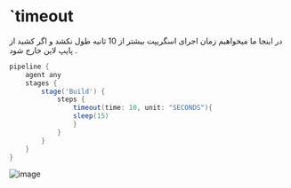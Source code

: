 # `timeout
در اینجا ما میخواهیم زمان اجرای اسگریپت بیشتر از 10 ثانیه طول نکشد و اگر کشید از پایپ لاین خارج شود .

```groovy
pipeline {
    agent any
    stages {
        stage('Build') {
            steps {
                timeout(time: 10, unit: "SECONDS"){
                sleep(15)
                }
            }
        }
    }
}
```

![image](https://github.com/milad6745/jenkins/assets/113288076/3578c361-a860-4b13-ab2b-6f033521b829)
